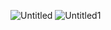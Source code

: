 ![Untitled](https://user-images.githubusercontent.com/93502005/222312876-1d86c66b-feed-4dc1-96e7-0d5f1a4a69f3.png)
![Untitled1](https://user-images.githubusercontent.com/93502005/222312887-23937b2b-0950-4d66-88eb-27855019c421.png)
